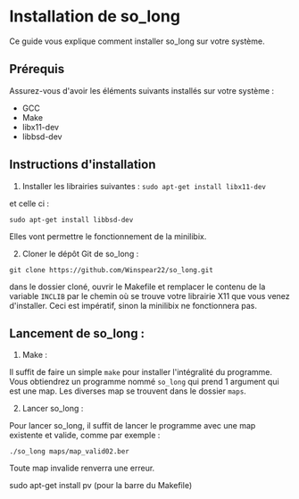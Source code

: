# Installation de so_long

Ce guide vous explique comment installer so_long sur votre système.

## Prérequis

Assurez-vous d'avoir les éléments suivants installés sur votre système :
- GCC
- Make
- libx11-dev
- libbsd-dev

## Instructions d'installation

1. Installer les librairies suivantes : 
```sudo apt-get install libx11-dev```

et celle ci : 

```sudo apt-get install libbsd-dev```

Elles vont permettre le fonctionnement de la minilibix.

2. Cloner le dépôt Git de so_long :

```git clone https://github.com/Winspear22/so_long.git```

dans le dossier cloné, ouvrir le Makefile et remplacer le contenu de la variable ```INCLIB``` par le chemin où se trouve votre librairie X11 que vous venez d'installer. Ceci est impératif, sinon la minilibix ne fonctionnera pas.

## Lancement de so_long :

1. Make :

Il suffit de faire un simple ```make``` pour installer l'intégralité du programme. Vous obtiendrez un programme nommé ```so_long``` qui prend 1 argument qui est une map. Les diverses map se trouvent dans le dossier ```maps```.

2. Lancer so_long :

Pour lancer so_long, il suffit de lancer le programme avec une map existente et valide, comme par exemple :

```./so_long maps/map_valid02.ber```

Toute map invalide renverra une erreur.


sudo apt-get install pv (pour la barre du Makefile)